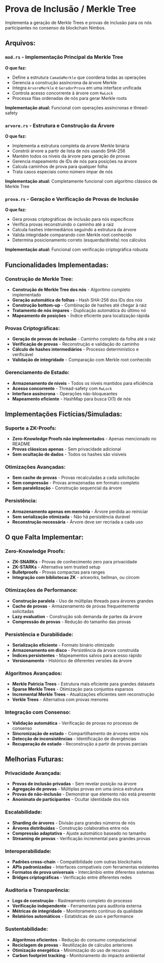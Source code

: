# Prova de Inclusão / Merkle Tree

Implementa a geração de Merkle Trees e provas de inclusão para os nós participantes no consenso da blockchain Nimbos.

## Arquivos:

### `mod.rs` - Implementação Principal da Merkle Tree
**O que faz:**
- Define a estrutura `CamadaMerkle` que coordena todas as operações
- Gerencia a construção assíncrona da árvore Merkle
- Integra `ArvoreMerkle` e `GeradorProva` em uma interface unificada
- Controla acesso concorrente à árvore com `RwLock`
- Processa filas ordenadas de nós para gerar Merkle roots

**Implementação atual:** Funcional com operações assíncronas e thread-safety

### `arvore.rs` - Estrutura e Construção da Árvore
**O que faz:**
- Implementa a estrutura completa da árvore Merkle binária
- Constrói árvore a partir de lista de nós usando SHA-256
- Mantém todos os níveis da árvore para geração de provas
- Gerencia mapeamento de IDs de nós para posições na árvore
- Calcula caminhos de prova para qualquer folha
- Trata casos especiais como número ímpar de nós

**Implementação atual:** Completamente funcional com algoritmo clássico de Merkle Tree

### `prova.rs` - Geração e Verificação de Provas de Inclusão
**O que faz:**
- Gera provas criptográficas de inclusão para nós específicos
- Verifica provas reconstruindo o caminho até a raiz
- Calcula hashes intermediários seguindo a estrutura da árvore
- Valida integridade comparando com Merkle root conhecido
- Determina posicionamento correto (esquerda/direita) nos cálculos

**Implementação atual:** Funcional com verificação criptográfica robusta

## Funcionalidades Implementadas:

### Construção de Merkle Tree:
- **Construção de Merkle Tree dos nós** - Algoritmo completo implementado
- **Geração automática de folhas** - Hash SHA-256 dos IDs dos nós
- **Construção bottom-up** - Combinação de hashes até chegar à raiz
- **Tratamento de nós ímpares** - Duplicação automática do último nó
- **Mapeamento de posições** - Índice eficiente para localização rápida

### Provas Criptográficas:
- **Geração de provas de inclusão** - Caminho completo da folha até a raiz
- **Verificação de provas** - Reconstrução e validação do caminho
- **Cálculo de hashes intermediários** - Processo determinístico e verificável
- **Validação de integridade** - Comparação com Merkle root conhecido

### Gerenciamento de Estado:
- **Armazenamento de níveis** - Todos os níveis mantidos para eficiência
- **Acesso concorrente** - Thread-safety com `RwLock`
- **Interface assíncrona** - Operações não-bloqueantes
- **Mapeamento eficiente** - HashMap para busca O(1) de nós

## Implementações Fictícias/Simuladas:

### Suporte a ZK-Proofs:
- **Zero-Knowledge Proofs não implementados** - Apenas mencionado no README
- **Provas clássicas apenas** - Sem privacidade adicional
- **Sem ocultação de dados** - Todos os hashes são visíveis

### Otimizações Avançadas:
- **Sem cache de provas** - Provas recalculadas a cada solicitação
- **Sem compressão** - Provas armazenadas em formato completo
- **Sem paralelização** - Construção sequencial da árvore

### Persistência:
- **Armazenamento apenas em memória** - Árvore perdida ao reiniciar
- **Sem serialização otimizada** - Não há persistência durável
- **Reconstrução necessária** - Árvore deve ser recriada a cada uso

## O que Falta Implementar:

### Zero-Knowledge Proofs:
- **ZK-SNARKs** - Provas de conhecimento zero para privacidade
- **ZK-STARKs** - Alternativa sem trusted setup
- **Bulletproofs** - Provas compactas para ranges
- **Integração com bibliotecas ZK** - arkworks, bellman, ou circom

### Otimizações de Performance:
- **Construção paralela** - Uso de múltiplas threads para árvores grandes
- **Cache de provas** - Armazenamento de provas frequentemente solicitadas
- **Lazy evaluation** - Construção sob demanda de partes da árvore
- **Compressão de provas** - Redução do tamanho das provas

### Persistência e Durabilidade:
- **Serialização eficiente** - Formato binário otimizado
- **Armazenamento em disco** - Persistência da árvore construída
- **Índices persistentes** - Mapeamentos salvos para acesso rápido
- **Versionamento** - Histórico de diferentes versões da árvore

### Algoritmos Avançados:
- **Merkle Patricia Trees** - Estrutura mais eficiente para grandes datasets
- **Sparse Merkle Trees** - Otimização para conjuntos esparsos
- **Incremental Merkle Trees** - Atualizações eficientes sem reconstrução
- **Verkle Trees** - Alternativa com provas menores

### Integração com Consenso:
- **Validação automática** - Verificação de provas no processo de consenso
- **Sincronização de estado** - Compartilhamento de árvores entre nós
- **Detecção de inconsistências** - Identificação de divergências
- **Recuperação de estado** - Reconstrução a partir de provas parciais

## Melhorias Futuras:

### Privacidade Avançada:
- **Provas de inclusão privadas** - Sem revelar posição na árvore
- **Agregação de provas** - Múltiplas provas em uma única estrutura
- **Provas de não-inclusão** - Demonstrar que elemento não está presente
- **Anonimato de participantes** - Ocultar identidade dos nós

### Escalabilidade:
- **Sharding de árvores** - Divisão para grandes números de nós
- **Árvores distribuídas** - Construção colaborativa entre nós
- **Compressão adaptativa** - Ajuste automático baseado no tamanho
- **Streaming de provas** - Verificação incremental para grandes provas

### Interoperabilidade:
- **Padrões cross-chain** - Compatibilidade com outras blockchains
- **APIs padronizadas** - Interfaces compatíveis com ferramentas existentes
- **Formatos de prova universais** - Intercâmbio entre diferentes sistemas
- **Bridges criptográficas** - Verificação entre diferentes redes

### Auditoria e Transparência:
- **Logs de construção** - Rastreamento completo do processo
- **Verificação independente** - Ferramentas para auditoria externa
- **Métricas de integridade** - Monitoramento contínuo da qualidade
- **Relatórios automáticos** - Estatísticas de uso e performance


### Sustentabilidade:
- **Algoritmos eficientes** - Redução do consumo computacional
- **Reciclagem de provas** - Reutilização de cálculos anteriores
- **Otimização energética** - Minimização do uso de recursos
- **Carbon footprint tracking** - Monitoramento do impacto ambiental